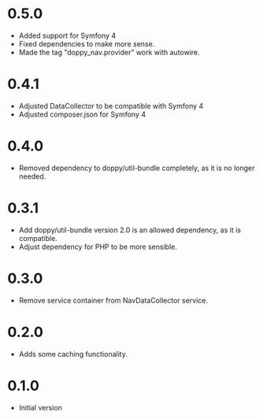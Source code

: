 # 0.5.0

* Added support for Symfony 4
* Fixed dependencies to make more sense.
* Made the tag "doppy_nav.provider" work with autowire. 

# 0.4.1

* Adjusted DataCollector to be compatible with Symfony 4
* Adjusted composer.json for Symfony 4

# 0.4.0

* Removed dependency to doppy/util-bundle completely, as it is no longer needed.

# 0.3.1

* Add doppy/util-bundle version 2.0 is an allowed dependency, as it is compatible.
* Adjust dependency for PHP to be more sensible.

# 0.3.0

* Remove service container from NavDataCollector service.

# 0.2.0

* Adds some caching functionality.

# 0.1.0

* Initial version
